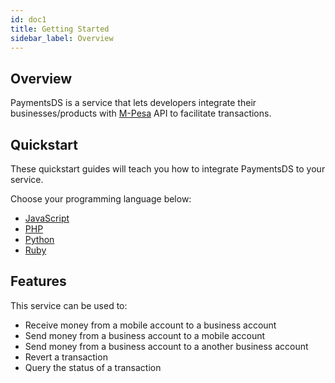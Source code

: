 ```yaml
---
id: doc1
title: Getting Started
sidebar_label: Overview
---
```


## Overview

PaymentsDS is a service that lets developers integrate their businesses/products with [M-Pesa](https://developer.mpesa.vm.co.mz/) API to facilitate transactions.

## Quickstart

These quickstart guides will teach you how to integrate PaymentsDS to your service.

Choose your programming language below:

- [JavaScript](./javascript/usage)
- [PHP](./php/usage)
- [Python](./python/usage)
- [Ruby](./ruby/usage)

## Features

This service can be used to:

- Receive money from a mobile account to a business account
- Send money from a business account to a mobile account
- Send money from a business account to a another business account
- Revert a transaction
- Query the status of a transaction
